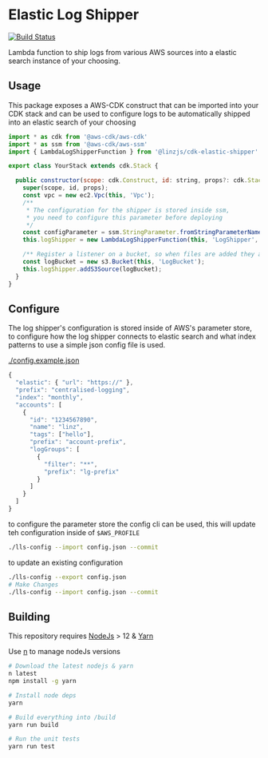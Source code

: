 # Elastic Log Shipper

[![Build Status](https://github.com/linz/elasticsearch-shipper/workflows/Build/badge.svg)](https://github.com/linz/elasticsearch-shipper/actions)


Lambda function to ship logs from various AWS sources into a elastic search instance of your choosing.

## Usage

This package exposes a AWS-CDK construct that can be imported into your CDK stack and can be used to configure logs to be automatically shipped into an elastic search of your choosing

```javascript 
import * as cdk from '@aws-cdk/aws-cdk'
import * as ssm from '@aws-cdk/aws-ssm'
import { LambdaLogShipperFunction } from '@linzjs/cdk-elastic-shipper'

export class YourStack extends cdk.Stack {

  public constructor(scope: cdk.Construct, id: string, props?: cdk.StackProps) {
    super(scope, id, props);
    const vpc = new ec2.Vpc(this, 'Vpc');
    /** 
     * The configuration for the shipper is stored inside ssm, 
     * you need to configure this parameter before deploying
     */ 
    const configParameter = ssm.StringParameter.fromStringParameterName(this, 'ConfigParam', configName);
    this.logShipper = new LambdaLogShipperFunction(this, 'LogShipper', { configParameter, vpc });

    /** Register a listener on a bucket, so when files are added they are to submitted to the log shipper*/
    const logBucket = new s3.Bucket(this, 'LogBucket');
    this.logShipper.addS3Source(logBucket);
  }
}

```

## Configure

The log shipper's configuration is stored inside of AWS's parameter store, to configure how the log shipper connects to elastic search and what index patterns to use a simple json config file is used.

[./config.example.json](./config.example.json)

```javascript
{
  "elastic": { "url": "https://" },
  "prefix": "centralised-logging",
  "index": "monthly",
  "accounts": [
    {
      "id": "1234567890",
      "name": "linz",
      "tags": ["hello"],
      "prefix": "account-prefix",
      "logGroups": [
        {
          "filter": "**",
          "prefix": "lg-prefix"
        }
      ]
    }
  ]
}
```

to configure the parameter store the config cli can be used, this will update teh configuration inside of `$AWS_PROFILE`

```bash
./lls-config --import config.json --commit
```

to update an existing configuration

```bash
./lls-config --export config.json 
# Make Changes
./lls-config --import config.json --commit
```

## Building

This repository requires [NodeJs](https://nodejs.org/en/) > 12 & [Yarn](https://yarnpkg.com/en/)

Use [n](https://github.com/tj/n) to manage nodeJs versions

```bash
# Download the latest nodejs & yarn
n latest
npm install -g yarn

# Install node deps
yarn

# Build everything into /build
yarn run build

# Run the unit tests
yarn run test
```
